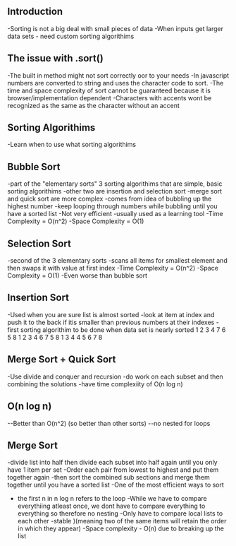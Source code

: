 ## Introduction

-Sorting is not a big deal with small pieces of data
-When inputs get larger data sets - need custom sorting algorithims 

## The issue with .sort()
-The built in method might not sort correctly oor to your needs
-In javascript numbers are converted to string and uses the character code to sort. 
-The time and space complexity of sort cannot be guaranteed because it is browser/implementation dependent
-Characters with accents wont be recognized as the same as the character without an accent

## Sorting Algorithims
-Learn when to use what sorting algorithims

## Bubble Sort
-part of the "elementary sorts" 3 sorting algorithims that are simple, basic sorting algorithims
-other two are insertion and selection sort
-merge sort and quick sort are more complex
-comes from idea of bubbling up the highest number
-keep looping through numbers while bubbling until you have a sorted list
-Not very efficient
-usually used as a learning tool
-Time Complexity = O(n^2)
-Space Complexity = O(1)


## Selection Sort
-second of the 3 elementary sorts
-scans all items for smallest element and then swaps it with value at first index
-Time Complexity = O(n^2)
-Space Complexity = O(1)
-Even worse than bubble sort

## Insertion Sort
-Used when you are sure list is almost sorted
-look at item at index and push it to the back if itis smaller than previous numbers at their indexes
-first sorting algorithim to be done when data set is nearly sorted
1 2 3 4 7 6 5 8
1 2 3 4 6 7 5 8
1 3 4 4 5 6 7 8

## Merge Sort + Quick Sort
-Use divide and conquer and recursion
-do work on each subset and then combining the solutions
-have time complexiity of O(n log n)

## O(n log n)
--Better than O(n^2) (so better than other sorts)
--no nested for loops

## Merge Sort
-divide list into half then divide each subset into half again until you only have 1 item per set
-Order each pair from lowest to highest and put them together again
-then sort the combined sub sections and merge them together until you have a sorted list
-One of the most efficient ways to sort
- the first n in n log n refers to the loop
-While we have to compare everythiing atleast once, we dont have to compare everything to everything so therefore no nesting
-Only have to compare local lists to each other
-stable )(meaning two of the same items will retain the order in which they appear)
-Space complexity - O(n) due to breaking up the list